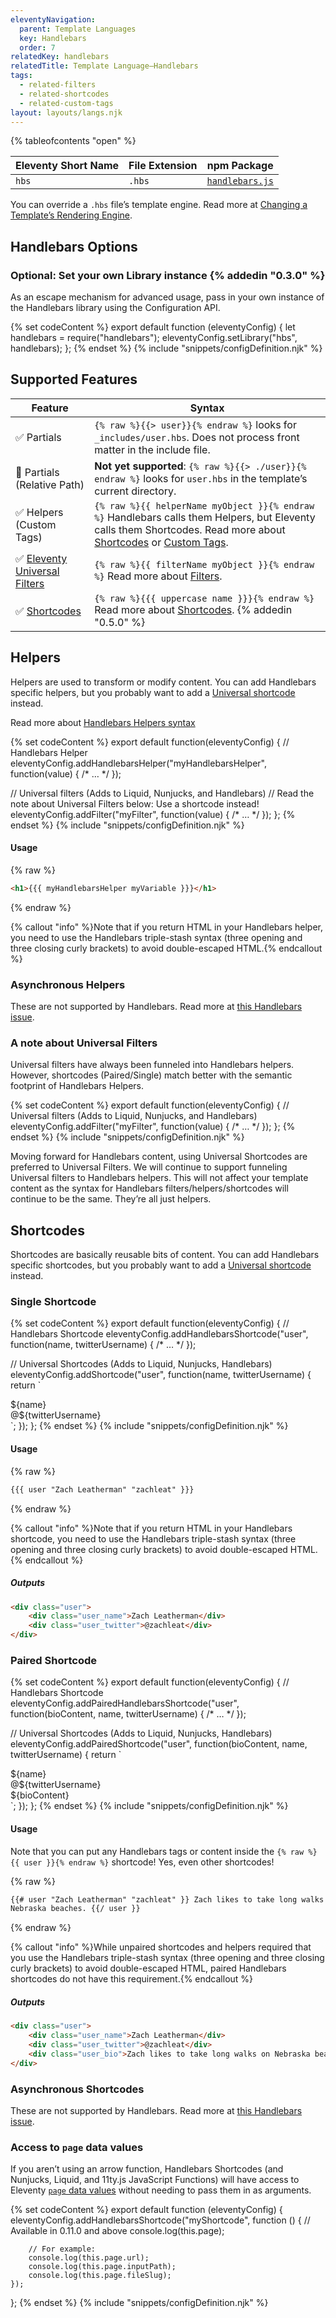 ```yaml
---
eleventyNavigation:
  parent: Template Languages
  key: Handlebars
  order: 7
relatedKey: handlebars
relatedTitle: Template Language—Handlebars
tags:
  - related-filters
  - related-shortcodes
  - related-custom-tags
layout: layouts/langs.njk
---
```


{% tableofcontents "open" %}

| Eleventy Short Name | File Extension | npm Package                                                |
| ------------------- | -------------- | ---------------------------------------------------------- |
| `hbs`               | `.hbs`         | [`handlebars.js`](https://github.com/wycats/handlebars.js) |

You can override a `.hbs` file’s template engine. Read more at [Changing a Template’s Rendering Engine](/docs/languages/#overriding-the-template-language).

## Handlebars Options

### Optional: Set your own Library instance {% addedin "0.3.0" %}

As an escape mechanism for advanced usage, pass in your own instance of the Handlebars library using the Configuration API.

{% set codeContent %}
export default function (eleventyConfig) {
	let handlebars = require("handlebars");
	eleventyConfig.setLibrary("hbs", handlebars);
};
{% endset %}
{% include "snippets/configDefinition.njk" %}

## Supported Features

| Feature                                                           | Syntax                                                                                                                                                                                                    |
| ----------------------------------------------------------------- | --------------------------------------------------------------------------------------------------------------------------------------------------------------------------------------------------------- |
| ✅ Partials                                                       | `{% raw %}{{> user}}{% endraw %}` looks for `_includes/user.hbs`. Does not process front matter in the include file.                                                                                      |
| 🚫 Partials (Relative Path)                                       | **Not yet supported**: `{% raw %}{{> ./user}}{% endraw %}` looks for `user.hbs` in the template’s current directory.                                                                                      |
| ✅ Helpers (Custom Tags)                                          | `{% raw %}{{ helperName myObject }}{% endraw %}` Handlebars calls them Helpers, but Eleventy calls them Shortcodes. Read more about [Shortcodes](/docs/shortcodes/) or [Custom Tags](/docs/custom-tags/). |
| ✅ [Eleventy Universal Filters](/docs/filters/#universal-filters) | `{% raw %}{{ filterName myObject }}{% endraw %}` Read more about [Filters](/docs/filters/).                                                                                                               |
| ✅ [Shortcodes](/docs/shortcodes/)                                | `{% raw %}{{{ uppercase name }}}{% endraw %}` Read more about [Shortcodes](/docs/shortcodes/). {% addedin "0.5.0" %}                                                                                      |

<span id="filters"></span><span id="shortcodes"></span>

## Helpers

Helpers are used to transform or modify content. You can add Handlebars specific helpers, but you probably want to add a [Universal shortcode](/docs/filters/) instead.

Read more about [Handlebars Helpers syntax](https://handlebarsjs.com/#helpers)

{% set codeContent %}
export default function(eleventyConfig) {
  // Handlebars Helper
  eleventyConfig.addHandlebarsHelper("myHandlebarsHelper", function(value) { /* … */ });

  // Universal filters (Adds to Liquid, Nunjucks, and Handlebars)
  // Read the note about Universal Filters below: Use a shortcode instead!
  eleventyConfig.addFilter("myFilter", function(value) { /* … */ });
};
{% endset %}
{% include "snippets/configDefinition.njk" %}


#### Usage

{% raw %}

```html
<h1>{{{ myHandlebarsHelper myVariable }}}</h1>
```

{% endraw %}

{% callout "info" %}Note that if you return HTML in your Handlebars helper, you need to use the Handlebars triple-stash syntax (three opening and three closing curly brackets) to avoid double-escaped HTML.{% endcallout %}

### Asynchronous Helpers

These are not supported by Handlebars. Read more at [this Handlebars issue](https://github.com/wycats/handlebars.js/issues/717).

### A note about Universal Filters

Universal filters have always been funneled into Handlebars helpers. However, shortcodes (Paired/Single) match better with the semantic footprint of Handlebars Helpers.

{% set codeContent %}
export default function(eleventyConfig) {
  // Universal filters (Adds to Liquid, Nunjucks, and Handlebars)
  eleventyConfig.addFilter("myFilter", function(value) { /* … */ });
};
{% endset %}
{% include "snippets/configDefinition.njk" %}

Moving forward for Handlebars content, using Universal Shortcodes are preferred to Universal Filters. We will continue to support funneling Universal filters to Handlebars helpers. This will not affect your template content as the syntax for Handlebars filters/helpers/shortcodes will continue to be the same. They’re all just helpers.

## Shortcodes

Shortcodes are basically reusable bits of content. You can add Handlebars specific shortcodes, but you probably want to add a [Universal shortcode](/docs/shortcodes/) instead.

### Single Shortcode

{% set codeContent %}
export default function(eleventyConfig) {
  // Handlebars Shortcode
  eleventyConfig.addHandlebarsShortcode("user", function(name, twitterUsername) { /* … */ });

  // Universal Shortcodes (Adds to Liquid, Nunjucks, Handlebars)
  eleventyConfig.addShortcode("user", function(name, twitterUsername) {
    return `<div class="user">
<div class="user_name">${name}</div>
<div class="user_twitter">@${twitterUsername}</div>
</div>`;
  });
};
{% endset %}
{% include "snippets/configDefinition.njk" %}

#### Usage

{% raw %}

```html
{{{ user "Zach Leatherman" "zachleat" }}}
```

{% endraw %}

{% callout "info" %}Note that if you return HTML in your Handlebars shortcode, you need to use the Handlebars triple-stash syntax (three opening and three closing curly brackets) to avoid double-escaped HTML.{% endcallout %}

##### Outputs

```html
<div class="user">
	<div class="user_name">Zach Leatherman</div>
	<div class="user_twitter">@zachleat</div>
</div>
```

### Paired Shortcode

{% set codeContent %}
export default function(eleventyConfig) {
  // Handlebars Shortcode
  eleventyConfig.addPairedHandlebarsShortcode("user", function(bioContent, name, twitterUsername) { /* … */ });

  // Universal Shortcodes (Adds to Liquid, Nunjucks, Handlebars)
  eleventyConfig.addPairedShortcode("user", function(bioContent, name, twitterUsername) {
    return `<div class="user">
<div class="user_name">${name}</div>
<div class="user_twitter">@${twitterUsername}</div>
<div class="user_bio">${bioContent}</div>
</div>`;
  });
};
{% endset %}
{% include "snippets/configDefinition.njk" %}

#### Usage

Note that you can put any Handlebars tags or content inside the `{% raw %}{{ user }}{% endraw %}` shortcode! Yes, even other shortcodes!

{% raw %}

```html
{{# user "Zach Leatherman" "zachleat" }} Zach likes to take long walks on
Nebraska beaches. {{/ user }}
```

{% endraw %}

{% callout "info" %}While unpaired shortcodes and helpers required that you use the Handlebars triple-stash syntax (three opening and three closing curly brackets) to avoid double-escaped HTML, paired Handlebars shortcodes do not have this requirement.{% endcallout %}

##### Outputs

```html
<div class="user">
	<div class="user_name">Zach Leatherman</div>
	<div class="user_twitter">@zachleat</div>
	<div class="user_bio">Zach likes to take long walks on Nebraska beaches.</div>
</div>
```

### Asynchronous Shortcodes

These are not supported by Handlebars. Read more at [this Handlebars issue](https://github.com/wycats/handlebars.js/issues/717).

### Access to `page` data values

If you aren’t using an arrow function, Handlebars Shortcodes (and Nunjucks, Liquid, and 11ty.js JavaScript Functions) will have access to Eleventy [`page` data values](/docs/data-eleventy-supplied/#page-variable-contents) without needing to pass them in as arguments.

{% set codeContent %}
export default function (eleventyConfig) {
	eleventyConfig.addHandlebarsShortcode("myShortcode", function () {
		// Available in 0.11.0 and above
		console.log(this.page);

		// For example:
		console.log(this.page.url);
		console.log(this.page.inputPath);
		console.log(this.page.fileSlug);
	});
};
{% endset %}
{% include "snippets/configDefinition.njk" %}
